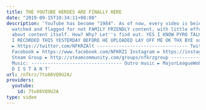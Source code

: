 ```yaml
---
title: THE YOUTUBE HEROES ARE FINALLY HERE
date: "2019-09-15T10:34:11+08:00"
description: 'YouTube has become "1984". As of now, every video is being manually
  watched and flagged for not FAMILY FRIENDLY content, with little effort and care
  about content itself. How? Why? Let''s find out. YES I KNOW PYRO TALKED ABOUT THIS,
  I RECORDED THIS YESTERDAY BEFORE HE UPLOADED LAY OFF ME OK THX BYE sub thx Twitter
  ► https://twitter.com/NFKRZAlt --------------------------------- Twitch ► http://www.twitch.tv/nfkrz
  Facebook ► https://www.facebook.com/NFKRZ1 Instagram ► https://instagram.com/roman_nfkrz/
  Steam Group ► http://steamcommunity.com/groups/nfkrzgroup ---------------------------------
  Music: --------------------------------- Outro music ► MajorLeagueWobs/Holder -
  D I S T A N T'
url: /nfkrz/7to86VQ9U2A/
providers:
  youtube:
    id: 7to86VQ9U2A
type: video
---
```

